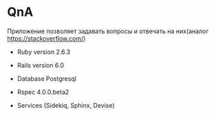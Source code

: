 # QnA

Приложение позволяет задавать вопросы и отвечать на них(аналог https://stackoverflow.com/)

* Ruby version 2.6.3

* Rails version 6.0

* Database Postgresql

* Rspec 4.0.0.beta2

* Services (Sidekiq, Sphinx, Devise)

